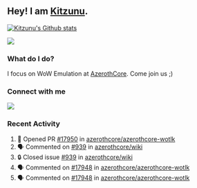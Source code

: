 ## Hey! I am [Kitzunu](https://Github.com/Kitzunu).

<!--<a href="https://github-readme-stats.kitzunu.vercel.app/api?username=Kitzunu&show_icons=true&theme=dark">
  <img align="center" src="https://github-readme-stats.kitzunu.vercel.app/api?username=Kitzunu&show_icons=true&theme=dark" />
</a>-->

[![Kitzunu's Github stats](https://github-readme-stats.vercel.app/api?username=kitzunu&theme=github_dark&show_icons=true)](https://github.com/Kitzunu)

<a href="https://github-readme-stats.kitzunu.vercel.app/api?username=Kitzunu&show_icons=true&theme=dark">
  <img align="center" src="https://github-readme-stats.vercel.app/api/top-langs/?username=Kitzunu&layout=compact&theme=dark" />
</a>

### What do I do?

I focus on WoW Emulation at [AzerothCore](https://Github.com/AzerothCore). Come join us ;)

### Connect with me
[![](https://img.shields.io/badge/AzerothCore%20Discord-Connect%20with%20me!-green)](https://discord.com/invite/gkt4y2x)

### Recent Activity

<!--START_SECTION:activity-->
1. 💪 Opened PR [#17950](https://github.com/azerothcore/azerothcore-wotlk/pull/17950) in [azerothcore/azerothcore-wotlk](https://github.com/azerothcore/azerothcore-wotlk)
2. 🗣 Commented on [#939](https://github.com/azerothcore/wiki/issues/939#issuecomment-1843323697) in [azerothcore/wiki](https://github.com/azerothcore/wiki)
3. 🔒 Closed issue [#939](https://github.com/azerothcore/wiki/issues/939) in [azerothcore/wiki](https://github.com/azerothcore/wiki)
4. 🗣 Commented on [#17948](https://github.com/azerothcore/azerothcore-wotlk/issues/17948#issuecomment-1841315188) in [azerothcore/azerothcore-wotlk](https://github.com/azerothcore/azerothcore-wotlk)
5. 🗣 Commented on [#17948](https://github.com/azerothcore/azerothcore-wotlk/issues/17948#issuecomment-1841313438) in [azerothcore/azerothcore-wotlk](https://github.com/azerothcore/azerothcore-wotlk)
<!--END_SECTION:activity-->
